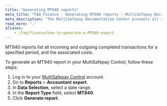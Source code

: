 ```yaml
---
title: "Generating MT940 reports"
meta_title: "FAQ Finance - Generating MT940 reports - MultiSafepay Docs"
meta_description: "The MultiSafepay Documentation Center presents all relevant information about our Plugins and API. You can also find support pages for payment methods, tools and general questions as well as the contact details of our Support and Integration Teams."
read_more: "."
aliases:
    - /faq/finance/how-to-generate-a-MT940-export
---
```

MT940 reports list all incoming and outgoing completed transactions for a specified period, and the associated costs.

To generate an MT940 report in your MultiSafepay Control, follow these steps:

1. Log in to your [MultiSafepay Control](https://merchant.multisafepay.com) account.
2. Go to **Reports** > **Accountant export**.
3. In **Data Selection**, select a date range.
4. In the **Report Type** field, select **MT940**.
5. Click **Generate report**.

